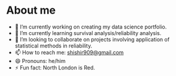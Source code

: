 # About me

- 🔭 I’m currently working on creating my data science portfolio.
- 🌱 I’m currently learning survival analysis/reliability analysis.
- 👯 I’m looking to collaborate on projects involving application of statistical methods in reliability.
- 📫 How to reach me: shishir909@gmail.com
- 😄 Pronouns: he/him
- ⚡ Fun fact: North London is Red.

